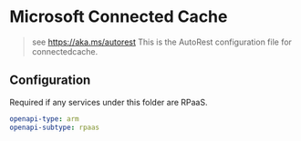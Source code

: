 # Microsoft Connected Cache

> see https://aka.ms/autorest
> This is the AutoRest configuration file for connectedcache.

## Configuration

Required if any services under this folder are RPaaS.

```yaml
openapi-type: arm
openapi-subtype: rpaas
```
